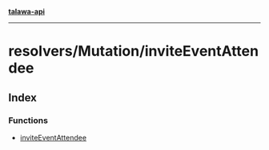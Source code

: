 [**talawa-api**](../../../README.md)

***

# resolvers/Mutation/inviteEventAttendee

## Index

### Functions

- [inviteEventAttendee](functions/inviteEventAttendee.md)
